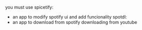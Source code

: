 you must use spicetify:
- an app to modify spotify ui and add funcionality
spotdl:
- an app to download from spotify downloading from youtube
